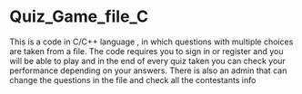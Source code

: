 # Quiz_Game_file_C
This is a code in C/C++ language , in which questions with multiple choices are taken from a file. The code requires you to sign in or register and you will be able to play and in the end of every quiz taken you can check your performance depending on your answers. There is also an admin that can change the questions in the file and check all the contestants info
